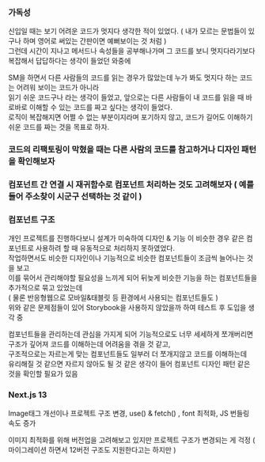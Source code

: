 
### 가독성
  신입일 때는 보기 어려운 코드가 멋지다 생각한 적이 있었다. ( 내가 모르는 문법들이 있구나 하며 영어로 써있는 간판이면 예뻐보이는 것 처럼 )  
  그런데 시간이 지나고 메서드나 속성들을 공부해나가며 그 코드를 보니 멋지다라기보다 복잡해서 답답하다는 생각이 들었던 와중에  
  
  SM을 하면서 다른 사람들의 코드를 읽는 경우가 많았는데 누가 봐도 멋지다 하는 코드는 어려워 보이는 코드가 아니라  
  읽기 쉬운 코드구나 라는 생각이 들었고, 앞으로는 다른 사람들이 내 코드를 읽을 때 바로바로 이해할 수 있는 코드를 짜고 싶다는 생각이 들었다.   
  로직이 복잡해지면 어쩔 수 없는 부분이지라며 포기하지 않고, 코드가 길어도 이해하기 쉬운 코드를 짜는 것을 목표로 하자.  
  
### 코드의 리팩토링이 막혔을 때는 다른 사람의 코드를 참고하거나 디자인 패턴을 확인해보자

### 컴포넌트 간 연결 시 재귀함수로 컴포넌트 처리하는 것도 고려해보자 ( 예를 들어 주소찾이 시군구 선택하는 것 같이 )

### 컴포넌트 구조
  개인 프로젝트를 진행하다보니 설계가 미숙하여 디자인 & 기능 이 비슷한 경우 같은 컴포넌트로 사용하려 할 때 유동적으로 처리하지 못하였었다.  
  작업하면서도 비슷한 디자인이나 기능적으로 비슷한 컴포넌트들이 조금씩 늘어나는 것을 보고  
  이를 묶어서 관리해야할 필요성을 느끼게 되어 뒤늦게 비슷한 기능을 하는 컴포넌트들을 추가적으로 묶고 있었는데  
  ( 물론 반응형웹으로 모바일&태블릿 등 환경에서 사용되는 컴포넌트들도 )  
  위와 같은 문제점들이 있어 Storybook을 사용하지 않았을까 하여 테스트 후 도입을 생각 중  
  
  컴포넌트들을 관리하는데 관심을 가지게 되어 기능적으로도 너무 세세하게 쪼개버리면   
  구조가 깊어져 코드를 이해하는데 어려움을 겪을 것 같고,     
  구조적으로는 자르는게 맞는 컴포넌트들도 일부러 더 쪼개지않고 코드를 이해하는데  
  유리해질 것 같으면 자르지 않아도 될 것 같은 생각이 들어 컴포넌트 디자인 패턴 같은 것을 확인할 필요가 있음  

### Next.js 13

  Image태그 개선이나 프로젝트 구조 변경, use() & fetch() , font 최적화, JS 번들링 속도 증가

  이미지 최적화를 위해 버전업을 고려해보고 있지만 프로젝트 구조가 변경되는 게 걱정 ( 마이그레이션 하면서 12버전 구조도 지원한다고는 하지만 )

  
